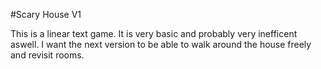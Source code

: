 #Scary House V1

This is a linear text game.
It is very basic and probably very inefficent aswell.
I want the next version to be able to walk around the house freely and revisit rooms.
